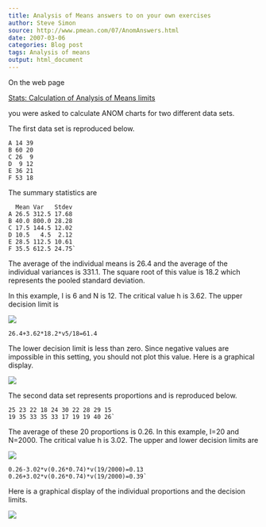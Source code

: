 ```yaml
---
title: Analysis of Means answers to on your own exercises
author: Steve Simon
source: http://www.pmean.com/07/AnomAnswers.html
date: 2007-03-06
categories: Blog post
tags: Analysis of means
output: html_document
---
```


On the web page

[Stats: Calculation of Analysis of Means limits](AnomCalculations1.html)

you were asked to calculate ANOM charts for two different data sets.

<!---More--->

The first data set is reproduced below.

```{}
A 14 39
B 60 20
C 26  9
D  9 12
E 36 21
F 53 18
```

The summary statistics are

```{}
  Mean Var   Stdev
A 26.5 312.5 17.68
B 40.0 800.0 28.28
C 17.5 144.5 12.02
D 10.5   4.5  2.12
E 28.5 112.5 10.61
F 35.5 612.5 24.75`
```

The average of the individual means is 26.4 and the average of the
individual variances is 331.1. The square root of this value is 18.2
which represents the pooled standard deviation.

In this example, I is 6 and N is 12. The critical value h is 3.62. The
upper decision limit is

![](http://www.pmean.com/images/images/07/AnomAnswers04.gif)

```{}
26.4+3.62*18.2*v5/18=61.4
```
The lower decision limit is less than zero. Since negative values are
impossible in this setting, you should not plot this value. Here is a
graphical display.

![](http://www.pmean.com/images/images/07/AnomAnswers02.gif)

The second data set represents proportions and is reproduced below.

```{}
25 23 22 18 24 30 22 28 29 15
19 35 33 35 33 17 19 19 40 26`
```

The average of these 20 proportions is 0.26. In this example, I=20 and
N=2000. The critical value h is 3.02. The upper and lower decision
limits are

![](http://www.pmean.com/images/images/07/AnomAnswers03.gif)

```{}
0.26-3.02*v(0.26*0.74)*v(19/2000)=0.13
0.26+3.02*v(0.26*0.74)*v(19/2000)=0.39`
```

Here is a graphical display of the individual proportions and the
decision limits.

![](http://www.pmean.com/images/images/07/AnomAnswers04.gif)

